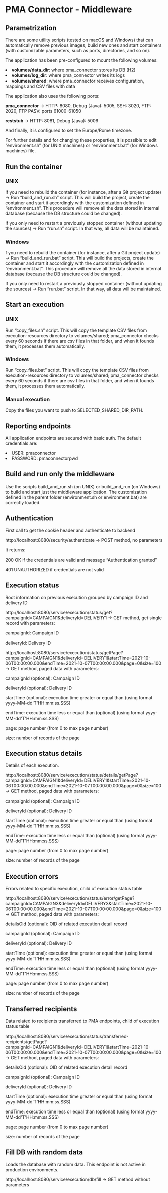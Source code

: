 # PMA Connector - Middleware

## Parametrization

There are some utility scripts (tested on macOS and Windows) that can automatically remove previous images, build new
ones and start containers (with customizable parameters, such as ports, directories, and so on).

The application has been pre-configured to mount the following volumes:

<li><b>volumes/data_dir</b>: where pma_connector stores its DB (H2)</li>
<li><b>volumes/log_dir</b>: where pma_connector writes its logs</li>
<li><b>volumes/shared</b>: where pma_connector receives configuration, mappings and CSV files with data</li>

The application also uses the following ports:

<b>pma_connector</b> → HTTP: 8080, Debug (Java): 5005, SSH: 3020, FTP: 2020, FTP PASV: ports 61000-61050

<b>reststub</b> → HTTP: 8081, Debug (Java): 5006

And finally, it is configured to set the Europe/Rome timezone.

For further details and for changing these properties, it is possible to edit “environment.sh”  (for UNIX machines) or
“environment.bat” (for Windows machines) file.

## Run the container

### UNIX

If you need to rebuild the container (for instance, after a Git project update) → Run “build_and_run.sh” script. This
will build the project, create the container and start it accordingly with the customization defined in
“environment.sh”. This procedure will remove all the data stored in internal database (because the DB structure could be
changed).

If you only need to restart a previously stopped container (without updating the sources) → Run “run.sh” script. In that
way, all data will be maintained.

### Windows

f you need to rebuild the container (for instance, after a Git project update) → Run “build_and_run.bat” script. This
will build the projects, create the container and start it accordingly with the customization defined in
“environment.bat”. This procedure will remove all the data stored in internal database (because the DB structure could
be changed).

If you only need to restart a previously stopped container (without updating the sources) → Run “run.bat” script. In
that way, all data will be maintained.

## Start an execution

### UNIX

Run “copy_files.sh” script. This will copy the template CSV files from execution-resources directory to volumes/shared;
pma_connector checks every 60 seconds if there are csv files in that folder, and when it founds them, it processes them
automatically.

### Windows

Run “copy_files.bat” script. This will copy the template CSV files from execution-resources directory to volumes/shared;
pma_connector checks every 60 seconds if there are csv files in that folder, and when it founds them, it processes them
automatically.

### Manual execution

Copy the files you want to push to
SELECTED_SHARED_DIR_PATH.

## Reporting endpoints

All application endpoints are secured with basic auth. The default credentials are:

<li>USER: pmaconnector</li>
<li>PASSWORD: pmaconnectorpwd</li>

## Build and run only the middleware

Use the scripts build_and_run.sh (on UNIX) or build_and_run (on Windows) to build and start just the middleware
application. The customization defined in the parent folder (environment.sh or environment.bat) are correctly loaded.

## Authentication

First call to get the cookie header and authenticate to backend

http://localhost:8080/security/authenticate → POST method, no parameters

It returns:

200 OK if the credentials are valid and message “Authentication granted”

401 UNAUTHORIZED if credentials are not valid

## Execution status

Root information on previous execution grouped by campaign ID and delivery ID

http://localhost:8080/service/execution/status/get?campaignId=CAMPAIGN1&deliveryId=DELIVERY1 → GET method, get single
record with parameters:

campaignId: Campaign ID

deliveryId: Delivery ID

http://localhost:8080/service/execution/status/getPage?campaignId=CAMPAIGN1&deliveryId=DELIVERY1&startTime=2021-10-06T00:00:00.000&endTime=2021-10-07T00:00:00.000&page=0&size=100 →
GET method, paged data with parameters:

campaignId (optional): Campaign ID

deliveryId (optional): Delivery ID

startTime (optional): execution time greater or equal than (using format yyyy-MM-dd'T'HH:mm:ss.SSS)

endTime: execution time less or equal than (optional) (using format yyyy-MM-dd'T'HH:mm:ss.SSS)

page: page number (from 0 to max page number)

size: number of records of the page

## Execution status details

Details of each execution.

http://localhost:8080/service/execution/status/details/getPage?campaignId=CAMPAIGN1&deliveryId=DELIVERY1&startTime=2021-10-06T00:00:00.000&endTime=2021-10-07T00:00:00.000&page=0&size=100 →
GET method, paged data with parameters:

campaignId (optional): Campaign ID

deliveryId (optional): Delivery ID

startTime (optional): execution time greater or equal than (using format yyyy-MM-dd'T'HH:mm:ss.SSS)

endTime: execution time less or equal than (optional) (using format yyyy-MM-dd'T'HH:mm:ss.SSS)

page: page number (from 0 to max page number)

size: number of records of the page

## Execution errors

Errors related to specific execution, child of execution status table

http://localhost:8080/service/execution/status/error/getPage?campaignId=CAMPAIGN3&deliveryId=DELIVERY3&startTime=2021-10-06T00:00:00.000&endTime=2021-10-07T00:00:00.000&page=0&size=100 →
GET method, paged data with parameters:

detailsOid (optional): OID of related execution detail record

campaignId (optional): Campaign ID

deliveryId (optional): Delivery ID

startTime (optional): execution time greater or equal than (using format yyyy-MM-dd'T'HH:mm:ss.SSS)

endTime: execution time less or equal than (optional) (using format yyyy-MM-dd'T'HH:mm:ss.SSS)

page: page number (from 0 to max page number)

size: number of records of the page

## Transferred recipients

Data related to recipients transferred to PMA endpoints, child of execution status table

http://localhost:8080/service/execution/status/transferred-recipients/getPage?campaignId=CAMPAIGN1&deliveryId=DELIVERY1&startTime=2021-10-06T00:00:00.000&endTime=2021-10-07T00:00:00.000&page=0&size=100 →
GET method, paged data with parameters:

detailsOid (optional): OID of related execution detail record

campaignId (optional): Campaign ID

deliveryId (optional): Delivery ID

startTime (optional): execution time greater or equal than (using format yyyy-MM-dd'T'HH:mm:ss.SSS)

endTime: execution time less or equal than (optional) (using format yyyy-MM-dd'T'HH:mm:ss.SSS)

page: page number (from 0 to max page number)

size: number of records of the page

## Fill DB with random data

Loads the database with random data. This endpoint is not active in production environments.

http://localhost:8080/service/execution/db/fill → GET method without parameters